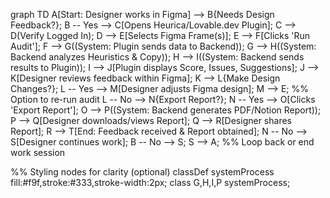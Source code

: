 graph TD
    A[Start: Designer works in Figma] --> B{Needs Design Feedback?};
    B -- Yes --> C[Opens Heurica/Lovable.dev Plugin];
    C --> D(Verify Logged In);
    D --> E[Selects Figma Frame(s)];
    E --> F[Clicks 'Run Audit'];
    F --> G((System: Plugin sends data to Backend));
    G --> H((System: Backend analyzes Heuristics & Copy));
    H --> I((System: Backend sends results to Plugin));
    I --> J[Plugin displays Score, Issues, Suggestions];
    J --> K[Designer reviews feedback within Figma];
    K --> L{Make Design Changes?};
    L -- Yes --> M[Designer adjusts Figma design];
    M --> E; %% Option to re-run audit
    L -- No --> N{Export Report?};
    N -- Yes --> O[Clicks 'Export Report'];
    O --> P((System: Backend generates PDF/Notion Report));
    P --> Q[Designer downloads/views Report];
    Q --> R[Designer shares Report];
    R --> T[End: Feedback received & Report obtained];
    N -- No --> S[Designer continues work];
    B -- No --> S;
    S --> A; %% Loop back or end work session

%% Styling nodes for clarity (optional)
classDef systemProcess fill:#f9f,stroke:#333,stroke-width:2px;
class G,H,I,P systemProcess;
